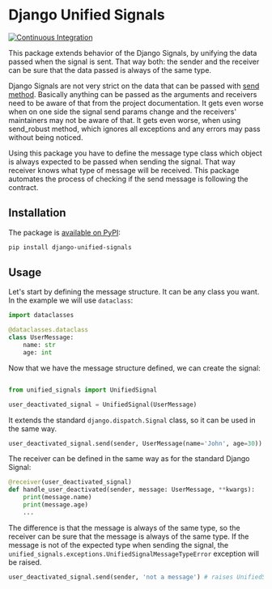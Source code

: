 # Django Unified Signals

[![Continuous Integration](https://github.com/ivellios/django-unified-signals/actions/workflows/ci.yaml/badge.svg)](https://github.com/ivellios/django-unified-signals/actions/workflows/ci.yaml)

This package extends behavior of the Django Signals, by unifying the data passed
when the signal is sent. That way both: the sender and the receiver can be sure 
that the data passed is always of the same type.

Django Signals are not very strict on the data that can be passed with [send method](https://docs.djangoproject.com/en/4.2/topics/signals/#django.dispatch.Signal.send).
Basically anything can be passed as the arguments and receivers 
need to be aware of that from the project documentation. It gets even worse when on one
side the signal send params change and the receivers' maintainers may not be aware of that. 
It gets even worse, when using send_robust method, which ignores all exceptions 
and any errors may pass without being noticed.

Using this package you have to define the message type class which object  
is always expected to be passed when sending the signal. That way receiver 
knows what type of message will be received. This package automates the process
of checking if the send message is following the contract.

## Installation

The package is [available on PyPI](https://pypi.org/project/django-unified-signals/): 

```bash
pip install django-unified-signals
```

## Usage

Let's start by defining the message structure. It can be any class you want.
In the example we will use `dataclass`:

```python
import dataclasses

@dataclasses.dataclass
class UserMessage:
    name: str
    age: int
```

Now that we have the message structure defined, we can create the signal:

```python

from unified_signals import UnifiedSignal

user_deactivated_signal = UnifiedSignal(UserMessage)
```

It extends the standard `django.dispatch.Signal` class, 
so it can be used in the same way.

```python
user_deactivated_signal.send(sender, UserMessage(name='John', age=30))
```

The receiver can be defined in the same way as for the standard Django Signal:

```python
@receiver(user_deactivated_signal)
def handle_user_deactivated(sender, message: UserMessage, **kwargs):
    print(message.name)
    print(message.age)
    ...
```

The difference is that the message is always of the same type, so the receiver
can be sure that the message is always of the same type. If the message is not
of the expected type when sending the signal, the `unified_signals.exceptions.UnifiedSignalMessageTypeError` 
exception will be raised.

```python
user_deactivated_signal.send(sender, 'not a message') # raises UnifiedSignalMessageTypeError
```
